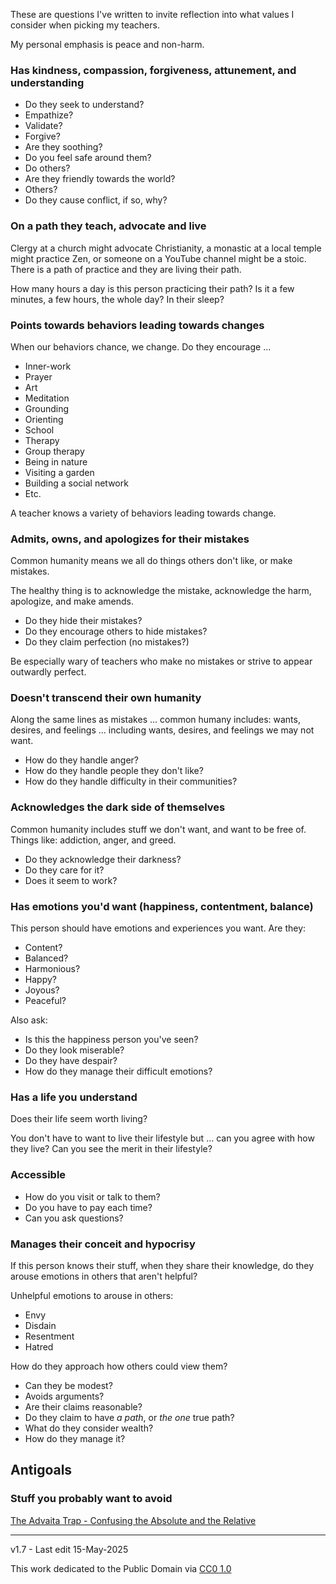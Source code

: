 ﻿These are questions I've written to invite reflection into what values I consider when picking my teachers.

My personal emphasis is peace and non-harm.

### Has kindness, compassion, forgiveness, attunement, and understanding

- Do they seek to understand? 
- Empathize? 
- Validate? 
- Forgive? 
- Are they soothing? 
- Do you feel safe around them? 
- Do others? 
- Are they friendly towards the world? 
- Others? 
- Do they cause conflict, if so, why?

### On a path they teach, advocate and live

Clergy at a church might advocate Christianity, a monastic at a local temple might practice Zen, or someone on a YouTube channel might be a stoic. There is a path of practice and they are living their path. 

How many hours a day is this person practicing their path? Is it a few minutes, a few hours, the whole day? In their sleep?

### Points towards behaviors leading towards changes

When our behaviors chance, we change. Do they encourage ...

- Inner-work
- Prayer
- Art
- Meditation
- Grounding
- Orienting
- School
- Therapy 
- Group therapy 
- Being in nature
- Visiting a garden
- Building a social network
- Etc.

A teacher knows a variety of behaviors leading towards change.

### Admits, owns, and apologizes for their mistakes

Common humanity means we all do things others don't like, or make mistakes.

The healthy thing is to acknowledge the mistake, acknowledge the harm, apologize, and make amends.

- Do they hide their mistakes? 
- Do they encourage others to hide mistakes? 
- Do they claim perfection (no mistakes?)

Be especially wary of teachers who make no mistakes or strive to appear outwardly perfect.
  
### Doesn't transcend their own humanity

Along the same lines as mistakes ... common humany includes: wants, desires, and feelings ... including wants, desires, and feelings we may not want. 

- How do they handle anger? 
- How do they handle people they don't like?
- How do they handle difficulty in their communities?

### Acknowledges the dark side of themselves

Common humanity includes stuff we don't want, and want to be free of. Things like: addiction, anger, and greed.

- Do they acknowledge their darkness?
- Do they care for it?
- Does it seem to work?
 
### Has  emotions  you'd want (happiness, contentment, balance)

This person should have emotions and experiences you want. Are they:

- Content? 
- Balanced? 
- Harmonious? 
- Happy? 
- Joyous? 
- Peaceful?

Also ask: 

- Is this the happiness person you've seen? 
- Do they look miserable? 
- Do they have despair? 
- How do they manage their difficult emotions?
  
### Has a life you understand

Does their life seem worth living? 

You don't have to want to live their lifestyle but ... can you agree with how they live? Can you see the merit in their lifestyle?

### Accessible 

- How do you visit or talk to them? 
- Do you have to pay each time? 
- Can you ask questions?

### Manages their conceit and hypocrisy

If this person knows their stuff, when they share their knowledge, do they arouse emotions in others that aren't helpful? 

Unhelpful emotions to arouse in others:
- Envy
- Disdain
- Resentment
- Hatred

How do they approach how others could view them?

- Can they be modest? 
- Avoids arguments? 
- Are their claims reasonable? 
- Do they claim to have _a path_, or  _the one_  true path? 
- What do they consider wealth? 
- How do they manage it?

## Antigoals
### Stuff you probably want to avoid

[The Advaita Trap - Confusing the Absolute and the Relative](https://www.youtube.com/watch?v=4KXidr0z1RY)


-----

v1.7 - Last edit 15-May-2025 
 
This work dedicated to the Public Domain via [CC0 1.0](https://creativecommons.org/publicdomain/zero/1.0/)

